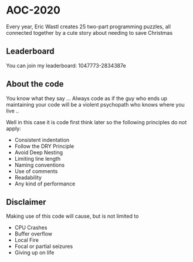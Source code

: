 # AOC-2020
Every year, Eric Wastl creates 25 two-part programming puzzles, all connected together by a cute story about needing to save Christmas

## Leaderboard
You can join my leaderboard: 1047773-2834387e

## About the code
You know what they say ... 
Always code as if the guy who ends up maintaining your code will be a violent psychopath who knows where you live .. 

Well in this case it is code first think later so the following principles do not apply:
* Consistent indentation
* Follow the DRY Principle
* Avoid Deep Nesting
* Limiting line length
* Naming conventions
* Use of comments
* Readability
* Any kind of performance

## Disclaimer
Making use of this code will cause, but is not limited to
* CPU Crashes
* Buffer overflow
* Local Fire
* Focal or partial seizures
* Giving up on life

